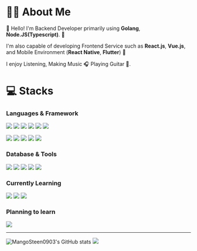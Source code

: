 # 👨‍💻 About Me

👋  Hello! I'm Backend Developer primarily using **Golang**, **Node.JS(Typescript)**. 🚀

I'm also capable of developing Frontend Service such as **React.js**, **Vue.js**, and Mobile Environment (**React Native**, **Flutter**) 👾


I enjoy Listening, Making Music 🎧 Playing Guitar 🎸.

# 💻 Stacks

### Languages & Framework
<p>
<img src="https://img.shields.io/badge/Go-00ADD8?style=flat-square&logo=Go&logoColor=white"/>
<img src="https://img.shields.io/badge/Python-3776AB?style=flat-square&logo=Python&logoColor=white"/>
<img src="https://img.shields.io/badge/Javascript-F7DF1E?style=flat-square&logo=Javascript&logoColor=white"/>
<img src="https://img.shields.io/badge/Typescript-3178C6?style=flat-square&logo=Typescript&logoColor=white"/>
<img src="https://img.shields.io/badge/Kotlin-7F52FF?style=flat-square&logo=Kotlin&logoColor=white"/>
<img src="https://img.shields.io/badge/GraphQL-E10098?style=flat-square&logo=GraphQL&logoColor=white"/>
</p>

<p>
<img src="https://img.shields.io/badge/NodeJS-339933?style=flat-square&logo=Node.JS&logoColor=white"/>
<img src="https://img.shields.io/badge/NestJS-E0234E?style=flat-square&logo=NestJS&logoColor=white"/>
<img src="https://img.shields.io/badge/Spring-6DB33F?style=flat-square&logo=Spring&logoColor=white"/>
<img src="https://img.shields.io/badge/React-61DAFB?style=flat-square&logo=React&logoColor=white"/>
<img src="https://img.shields.io/badge/Vue-4FC08D?style=flat-square&logo=Vue.js&logoColor=white"/>
</p>


### Database & Tools
<p>
<img src="https://img.shields.io/badge/PostgreSQL-4169E1?style=flat-square&logo=PostgreSQL&logoColor=white"/>
<img src="https://img.shields.io/badge/MariaDB-003545?style=flat-square&logo=MariaDB&logoColor=white"/>  
<img src="https://img.shields.io/badge/PlanetScale-000000?style=flat-square&logo=PlanetScale&logoColor=white"/>
<img src="https://img.shields.io/badge/Prisma-2D3748?style=flat-square&logo=Prisma&logoColor=white"/>
<img src="https://img.shields.io/badge/Ubuntu-E95420?style=flat-square&logo=Ubuntu&logoColor=white"/>
</p>

### Currently Learning
<p>
  <img src="https://img.shields.io/badge/Elixir-4B275F?style=flat-square&logo=Elixir&logoColor=white"/>
  <img src="https://img.shields.io/badge/Rust-000000?style=flat-square&logo=Rust&logoColor=white"/>
  <img src="https://img.shields.io/badge/Redis-DC382D?style=flat-square&logo=Redis&logoColor=white"/>
</p>

### Planning to learn
<p>
  <img src="https://img.shields.io/badge/Ruby on Rails-CC0000?style=flat-square&logo=Ruby on Rails&logoColor=white"/>
</p>

***

![MangoSteen0903's GitHub stats](https://github-readme-stats.vercel.app/api?username=MangoSteen0903&show_icons=true&theme=radical)
![](https://github-readme-stats.vercel.app/api/top-langs/?username=MangoSteen0903&exclude_repo=Youtube-Trend-Analysis-Project,flutter-timer,flutter-ui-practice&hide=html&layout=compact&theme=radical)

